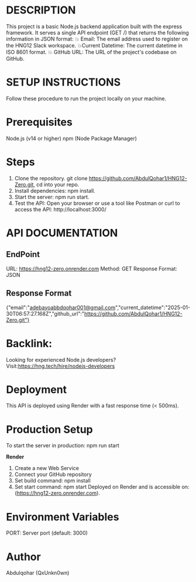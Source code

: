 # DESCRIPTION

This project is a basic Node.js backend application built with the express framework. It serves a single API endpoint (GET /) that returns the following information in JSON format:
  💥 Email: The email address used to register on the HNG12  Slack workspace.
  💥Current Datetime: The current datetime in ISO 8601 format.
  💥 GitHub URL: The URL of the project's codebase on GitHub.

# SETUP INSTRUCTIONS
  Follow these procedure to run the project locally on your machine.

# Prerequisites
  Node.js (v14 or higher) 
  npm (Node Package Manager)

# Steps
1. Clone the repository.
  git clone https://github.com/AbdulQohar1/HNG12-Zero.git, cd into your repo.
2. Install dependencies: npm install.
3. Start the server: npm run start.
4. Test the API:
  Open your browser or use a tool like Postman or curl to access the API:
  http://localhost:3000/

# API DOCUMENTATION
## EndPoint
  URL: https://hng12-zero.onrender.com
  Method: GET
  Response Format: JSON

## Response Format
  {"email":"adebayoabbdqohar001@gmail.com","current_datetime":"2025-01-30T06:57:27.168Z","github_url":"https://github.com/AbdulQohar1/HNG12-Zero.git"}

# Backlink: 
Looking for experienced Node.js developers? Visit:https://hng.tech/hire/nodejs-developers

# Deployment
This API is deployed using Render with a fast response time (< 500ms).

# Production Setup
To start the server in production: npm run start

  **Render**
  1. Create a new Web Service
  2. Connect your GitHub repository
  3. Set build command: npm install
  4. Set start command: npm start
Deployed on Render and is accessible on: (https://hng12-zero.onrender.com). 

# Environment Variables
PORT: Server port (default: 3000)

# Author
Abdulqohar (QxUnkn0wn)


